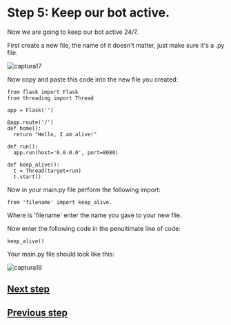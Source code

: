 # Step 5: Keep our bot active.



Now we are going to keep our bot active 24/7. 

First create a new file, the name of it doesn't matter, just make sure it's a .py file. 

![captura17](https://github.com/VictorFloresJuarez/Workshop-Bots-on-Discord/blob/main/Resources/captura17.png?raw=true)

Now copy and paste this code into the new file you created:

    from flask import Flask
    from threading import Thread

    app = Flask('')

    @app.route('/')
    def home():
      return "Hello, I am alive!"

    def run():
      app.run(host='0.0.0.0', port=8080)

    def keep_alive():
      t = Thread(target=run)
      t.start()

Now in your main.py file perform the following import:

    from 'filename' import keep_alive. 

Where is 'filename' enter the name you gave to your new file.

Now enter the following code in the penultimate line of code: 

    keep_alive()

Your main.py file should look like this:

![captura18](https://github.com/VictorFloresJuarez/Workshop-Bots-on-Discord/blob/main/Resources/captura18.png?raw=true)


## [Next step](https://github.com/VictorFloresJuarez/Workshop-Bots-on-Discord/tree/main/Sections/Creation%20process/%3EStep2+++)
## [Previous step](https://github.com/VictorFloresJuarez/Workshop-Bots-on-Discord/blob/main/Sections/Creation%20process/%3EStep2%2B%2B%2B/Step4.md)
